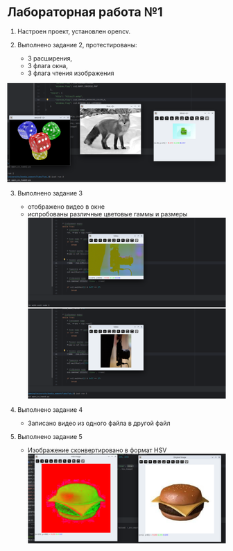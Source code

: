 # Лабораторная работа №1 


1. Настроен проект, установлен opencv.


2. Выполнено задание 2, протестированы:
   - 3 расширения, 
   - 3 флага окна, 
   - 3 флага чтения изображения

![image](images/1.png)


3. Выполнено задание 3
   - отображено видео в окне
   - испробованы различные цветовые гаммы и размеры
![image](images/2.png)
![image](images/3.png)


4. Выполнено задание 4
   - Записано видео из одного файла в другой файл


5. Выполнено задание 5
   - Изображение сконвертировано в формат HSV
![image](images/4.png)
